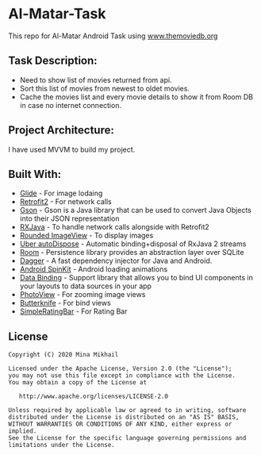 # Al-Matar-Task
This repo for Al-Matar Android Task using www.themoviedb.org

## <b>Task Description: </b> <br />
* Need to show list of movies returned from api. <br />
* Sort this list of movies from newest to oldet movies. <br />
* Cache the movies list and every movie details to show it from Room DB in case no internet connection. <br />


## <b>Project Architecture: </b> <br />
I have used MVVM to build my project.<br />


## <b>Built With: </b> <br />
* [Glide](https://github.com/bumptech/glide) - For image lodaing <br />
* [Retrofit2](https://github.com/square/retrofit) - For network calls <br />
* [Gson](https://github.com/google/gson) - Gson is a Java library that can be used to convert Java Objects into their JSON representation <br />
* [RXJava](https://github.com/ReactiveX/RxJava) - To handle network calls alongside with  Retrofit2<br />
* [Rounded ImageView](https://github.com/vinc3m1/RoundedImageView) - To display images <br />
* [Uber autoDispose](https://github.com/uber/AutoDispose) - Automatic binding+disposal of RxJava 2 streams<br />
* [Room](https://developer.android.com/jetpack/androidx/releases/room) - Persistence library provides an abstraction layer over SQLite <br />
* [Dagger](https://github.com/google/dagger) - A fast dependency injector for Java and Android. <br />
* [Android SpinKit](https://github.com/ybq/Android-SpinKit) - Android loading animations <br />
* [Data Binding](https://developer.android.com/topic/libraries/data-binding) - Support library that allows you to bind UI components in your layouts to data sources in your app <br />
* [PhotoView](https://github.com/chrisbanes/PhotoView) - For zooming image views <br />
* [Butterknife](https://github.com/JakeWharton/butterknife) - For bind views <br />
* [SimpleRatingBar](https://github.com/ome450901/SimpleRatingBar) - For Rating Bar <br />


## License

    Copyright (C) 2020 Mina Mikhail

    Licensed under the Apache License, Version 2.0 (the "License");
    you may not use this file except in compliance with the License.
    You may obtain a copy of the License at

       http://www.apache.org/licenses/LICENSE-2.0

    Unless required by applicable law or agreed to in writing, software
    distributed under the License is distributed on an "AS IS" BASIS,
    WITHOUT WARRANTIES OR CONDITIONS OF ANY KIND, either express or implied.
    See the License for the specific language governing permissions and
    limitations under the License.
